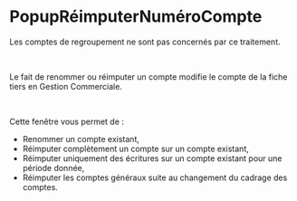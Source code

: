# PopupRéimputerNuméroCompte

Les comptes de regroupement ne sont pas concernés par ce traitement.


 


Le fait de renommer ou réimputer un compte modifie le compte de la fiche tiers en Gestion Commerciale.


 


Cette fenêtre vous permet de :


* Renommer un compte existant,
* Réimputer complètement un compte sur un compte existant,
* Réimputer uniquement des écritures sur un compte existant pour une période donnée,
* Réimputer les comptes généraux suite au changement du cadrage des comptes.


